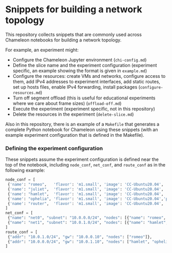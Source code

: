 # Snippets for building a network topology

This repository collects snippets that are commonly used across Chameleon notebooks for building a network topology.


For example, an experiment might:

* Configure the Chameleon Jupyter environment (`chi-config.md`)
* Define the slice name and the experiment configuration (experiment specific, an example showing the format is given in `example.md`)
* Configure the resources: create VMs and networks, configure access to them, add IPv4 addresses to experiment interfaces, add static routes, set up hosts files, enable IPv4 forwarding, install packages (`configure-resources.md`)
* Turn off segment offload (this is useful for educational experiments where we care about frame sizes) (`offload-off.md`)
* Execute the experiment (experiment specific, not in this repository)
* Delete the resources in the experiment (`delete-slice.md`)

Also in this repository, there is an example of a `Makefile` that generates a complete Python notebook for Chameleon using these snippets (with an example experiment configuration that is defined in the Makefile).
### Defining the experiment configuration

These snippets assume the experiment configuration is defined near the top of the notebook, including `node_conf`, `net_conf`, and `route_conf` as in the following example:

```python
node_conf = [
 {'name': "romeo",   'flavor': 'm1.small', 'image': 'CC-Ubuntu20.04', 'packages': ['mtr']}, 
 {'name': "juliet",  'flavor': 'm1.small', 'image': 'CC-Ubuntu20.04', 'packages': []}, 
 {'name': "hamlet",  'flavor': 'm1.small', 'image': 'CC-Ubuntu20.04', 'packages': []}, 
 {'name': "ophelia", 'flavor': 'm1.small', 'image': 'CC-Ubuntu20.04','packages': []}, 
 {'name': "router",  'flavor': 'm1.small', 'image': 'CC-Ubuntu20.04', 'packages': []}
]
net_conf = [
 {"name": "net0", "subnet": "10.0.0.0/24", "nodes": [{"name": "romeo",   "addr": "10.0.0.100"}, {"name": "juliet", "addr": None}, {"name": "router", "addr": "10.0.0.10"}]},
 {"name": "net1", "subnet": "10.0.1.0/24", "nodes": [{"name": "hamlet",   "addr": "10.0.1.100"}, {"name": "ophelia", "addr": "10.0.1.101"}, {"name": "router", "addr": "10.0.1.10"}]},
]
route_conf = [
 {"addr": "10.0.1.0/24", "gw": "10.0.0.10", "nodes": ["romeo"]}, 
 {"addr": "10.0.0.0/24", "gw": "10.0.1.10", "nodes": ["hamlet", "ophelia"]}
]
```